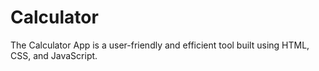 # Calculator
The Calculator App is a user-friendly and efficient tool built using HTML, CSS, and JavaScript. 
